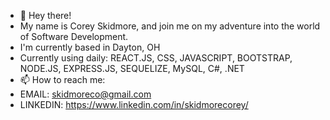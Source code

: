 - 👋 Hey there!
- My name is Corey Skidmore, and join me on my adventure into the world of Software Development.
- I'm currently based in Dayton, OH
- Currently using daily: REACT.JS, CSS, JAVASCRIPT, BOOTSTRAP, NODE.JS, EXPRESS.JS, SEQUELIZE, MySQL, C#, .NET
- 📫 How to reach me: 
- EMAIL: skidmoreco@gmail.com
- LINKEDIN: https://www.linkedin.com/in/skidmorecorey/

<!---
skidmoreco/skidmoreco is a ✨ special ✨ repository because its `README.md` (this file) appears on your GitHub profile.
You can click the Preview link to take a look at your changes.
--->
